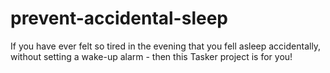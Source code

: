 # prevent-accidental-sleep
If you have ever felt so tired in the evening that you fell asleep accidentally, without setting a wake-up alarm - then this Tasker project is for you!
